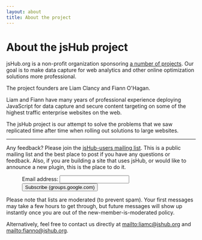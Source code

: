 ```yaml
---
layout: about
title: About the project
---
```


# About the jsHub project #

jsHub.org is a non-profit organization sponsoring [a number of projects](/projects/). Our goal is to make data capture for web analytics and other online optimization solutions more professional.

The project founders are 
<span class="vcard founder"><span class="url fn n uid">Liam Clancy</span></span> and
<span class="vcard founder"><span class="url fn n uid">Fiann O'Hagan</span></span>.

Liam and Fiann have many years of professional experience deploying JavaScript for data capture and secure content targeting on some of the highest traffic enterprise websites on the web. 

The jsHub project is our attempt to solve the problems that we saw replicated time after time when rolling out solutions to large websites.

<hr />

Any feedback? Please join the [jsHub-users mailing list](http://groups.google.com/group/jshub-users/). This is a public mailing list and the best place to post if you have any questions or feedback. Also, if you are building a site that uses jsHub, or would like to announce a new plugin, this is the place to do it. 

<!-- raw html to add Google Groups sign-up -->
<form action="http://groups.google.com/group/jshub-users/boxsubscribe" style="padding-left: 3em">
<label>Email address: <input type="text" name="email" /></label>
<input type="submit" name="sub" value="Subscribe (groups.google.com)" />
</form>

Please note that lists are moderated (to prevent spam). Your first messages may take a few hours to get through, but future messages will show up instantly once you are out of the new-member-is-moderated policy.

Alternatively, feel free to contact us directly at <mailto:liamc@jshub.org> and <mailto:fianno@jshub.org>.